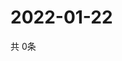# 2022-01-22
  共 0条

  <!-- BEGIN -->
  <!-- 最后更新时间Sat Jan 22 2022 17:07:02 GMT+0000 (Coordinated Universal Time) -->
  
  <!-- END -->
  
  